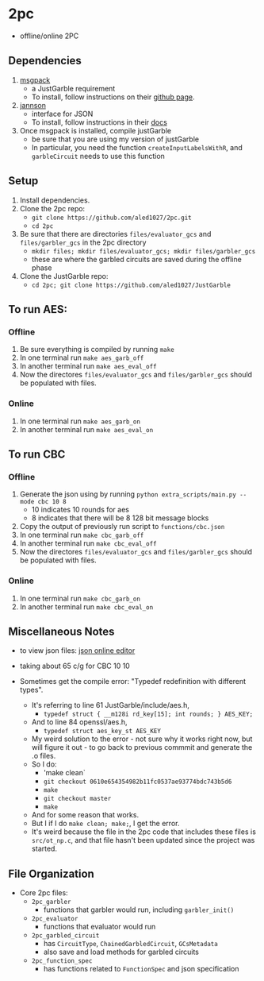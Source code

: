 # 2pc
- offline/online 2PC

## Dependencies
1. [msgpack](http://msgpack.org/index.html)
    - a JustGarble requirement
    - To install, follow instructions on their [github page](https://github.com/msgpack/msgpack-c).
1. [jannson](http://www.digip.org/jansson/)
    - interface for JSON
    - To install, follow instructions in their [docs](https://jansson.readthedocs.org/en/2.7/gettingstarted.html)
1. Once msgpack is installed, compile justGarble
    - be sure that you are using my version of justGarble
    - In particular, you need the function `createInputLabelsWithR`, and `garbleCircuit` needs to use this function

## Setup
1. Install dependencies.
1. Clone the 2pc repo: 
    - `git clone https://github.com/aled1027/2pc.git`
    - `cd 2pc`
1. Be sure that there are directories `files/evaluator_gcs` and `files/garbler_gcs` in the 2pc directory
    - `mkdir files; mkdir files/evaluator_gcs; mkdir files/garbler_gcs`
    - these are where the garbled circuits are saved during the offline phase
1. Clone the JustGarble repo:
    - `cd 2pc; git clone https://github.com/aled1027/JustGarble`

## To run AES:
### Offline
1. Be sure everything is compiled by running `make`
1. In one terminal run `make aes_garb_off`
1. In another terminal run `make aes_eval_off`
1. Now the directores `files/evaluator_gcs` and `files/garbler_gcs` should be populated with files.

### Online
1. In one terminal run `make aes_garb_on`
1. In another terminal run `make aes_eval_on`

## To run CBC
### Offline
1. Generate the json using by running `python extra_scripts/main.py --mode cbc 10 8`
    - 10 indicates 10 rounds for aes
    - 8 indicates that there will be 8 128 bit message blocks
1. Copy the output of previously run script to `functions/cbc.json`
1. In one terminal run `make cbc_garb_off`
1. In another terminal run `make cbc_eval_off`
1. Now the directores `files/evaluator_gcs` and `files/garbler_gcs` should be populated with files.

### Online
1. In one terminal run `make cbc_garb_on`
1. In another terminal run `make cbc_eval_on`

## Miscellaneous Notes
- to view json files: [json online editor](http://www.jsoneditoronline.org/)
- taking about 65 c/g for CBC 10 10 

- Sometimes get the compile error: "Typedef redefinition with different types".
    - It's referring to line 61 JustGarble/include/aes.h, 
        - `typedef struct { __m128i rd_key[15]; int rounds; } AES_KEY;`
    - And to line 84 openssl/aes.h,
        - `typedef struct aes_key_st AES_KEY`
    - My weird solution to the error - not sure why it works right now, but will figure it out - to go back to previous commmit and generate the .o files.
    - So I do:
        - 'make clean`
        - `git checkout 0610e654354982b11fc0537ae93774bdc743b5d6`
        - `make`
        - `git checkout master`
        - `make`
    - And for some reason that works.
    - But I if I do `make clean; make;`, I get the error.
    - It's weird because the file in the 2pc code that includes these files is `src/ot_np.c`, and that file hasn't been updated since the project was started.

## File Organization
- Core 2pc files:
    - `2pc_garbler`
        - functions that garbler would run, including `garbler_init()`
    - `2pc_evaluator`
        - functions that evaluator would run
    - `2pc_garbled_circuit`
        - has `CircuitType`, `ChainedGarbledCircuit`, `GCsMetadata`
        - also save and load methods for garbled circuits
    - `2pc_function_spec`
        - has functions related to `FunctionSpec` and json specification

